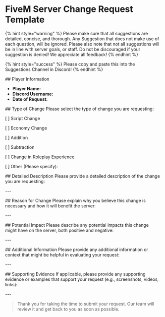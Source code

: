 # FiveM Server Change Request Template

{% hint style="warning" %}
 Please make sure that all suggestions are detailed, concise, and thorough. Any Suggestion that does not make use of each question, will be ignored. Please also note that not all suggestions will be in line with server goals, or staff. Do not be discouraged if your suggestion is denied! We appreciate all feedback!
{% endhint %}

{% hint style="success" %}
Please copy and paste this into the Suggestions Channel in Discord!
{% endhint %}

\## Player Information
- **Player Name:** 
- **Discord Username:** 
- **Date of Request:** 

\## Type of Change
Please select the type of change you are requesting:

 [ ] Script Change

 [ ] Economy Change

 [ ] Addition

 [ ] Subtraction

 [ ] Change in Roleplay Experience

 [ ] Other (Please specify): 

\## Detailed Description
Please provide a detailed description of the change you are requesting:

\---

\## Reason for Change
Please explain why you believe this change is necessary and how it will benefit the server:

\---

\## Potential Impact
Please describe any potential impacts this change might have on the server, both positive and negative:

\---

\## Additional Information
Please provide any additional information or context that might be helpful in evaluating your request:

\---

\## Supporting Evidence
If applicable, please provide any supporting evidence or examples that support your request (e.g., screenshots, videos, links):

\---

> Thank you for taking the time to submit your request. Our team will review it and get back to you as soon as possible.